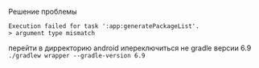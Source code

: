 Решение проблемы 
```
Execution failed for task ':app:generatePackageList'.
> argument type mismatch
```
перейти в дирректорию android ипереключиться не gradle версии 6.9
```./gradlew wrapper --gradle-version 6.9```
